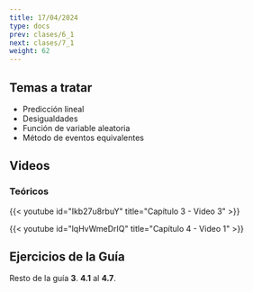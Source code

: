 ```yaml
---
title: 17/04/2024
type: docs
prev: clases/6_1
next: clases/7_1
weight: 62
---
```



## Temas a tratar

* Predicción lineal
* Desigualdades
* Función de variable aleatoria
* Método de eventos equivalentes

## Videos

### Teóricos

{{< youtube id="Ikb27u8rbuY" title="Capítulo 3 - Video 3" >}}

{{< youtube id="lqHvWmeDrIQ" title="Capítulo 4 - Video 1" >}}




## Ejercicios de la Guía
Resto de la guía **3**. **4.1** al **4.7**.

